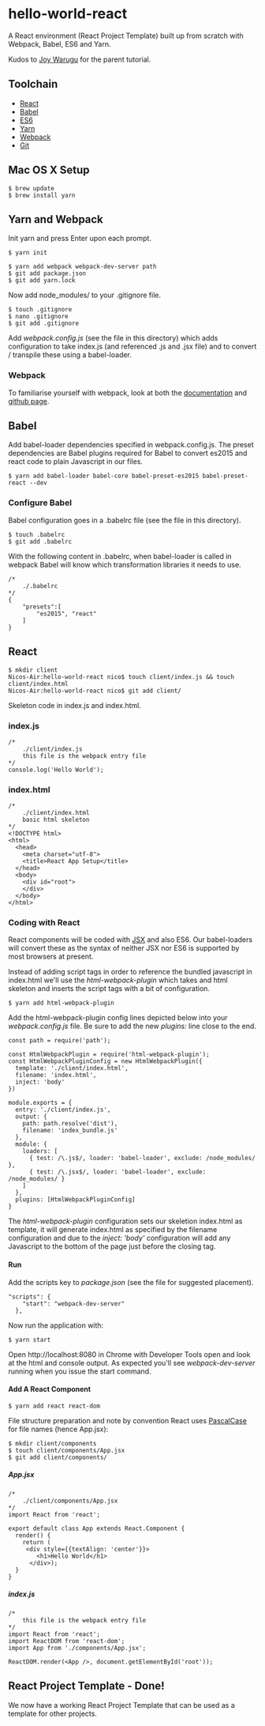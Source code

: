 # hello-world-react

A React environment (React Project Template) built up from scratch with Webpack, Babel, ES6 and Yarn.

Kudos to [Joy Warugu](https://scotch.io/tutorials/setup-a-react-environment-using-webpack-and-babel) for the parent tutorial.

## Toolchain

* [React](https://facebook.github.io/react/)
* [Babel](https://babeljs.io/)
* [ES6](https://github.com/lukehoban/es6features)
* [Yarn](https://yarnpkg.com)
* [Webpack](https://webpack.github.io)
* [Git](https://git-scm.com)

## Mac OS X Setup

```
$ brew update
$ brew install yarn 
```

## Yarn and Webpack 

Init yarn and press Enter upon each prompt.

```
$ yarn init
```

```
$ yarn add webpack webpack-dev-server path
$ git add package.json
$ git add yarn.lock
```

Now add node_modules/ to your .gitignore file.

```
$ touch .gitignore
$ nano .gitignore 
$ git add .gitignore
```

Add *webpack.config.js* (see the file in this directory) which adds configuration to take index.js (and referenced .js 
and .jsx file) and to convert / transpile these using a babel-loader.

### Webpack

To familiarise yourself with webpack, look at both the [documentation](https://webpack.github.io) and 
[github page](https://github.com/webpack/webpack).

## Babel

Add babel-loader dependencies specified in webpack.config.js. The preset dependencies are Babel plugins required for
Babel to convert es2015 and react code to plain Javascript in our files.

```
$ yarn add babel-loader babel-core babel-preset-es2015 babel-preset-react --dev
```

### Configure Babel

Babel configuration goes in a .babelrc file (see the file in this directory).

```
$ touch .babelrc
$ git add .babelrc
```

With the following content in .babelrc, when babel-loader is called in webpack Babel will know which transformation libraries
it needs to use. 

```
/* 
    ./.babelrc
*/  
{
    "presets":[
        "es2015", "react"
    ]
}
```

## React

```
$ mkdir client
Nicos-Air:hello-world-react nico$ touch client/index.js && touch client/index.html
Nicos-Air:hello-world-react nico$ git add client/
```

Skeleton code in index.js and index.html.

### index.js

```
/*
    ./client/index.js
    this file is the webpack entry file
*/
console.log('Hello World');
```

### index.html

```
/*
    ./client/index.html
    basic html skeleton
*/
<!DOCTYPE html>
<html>
  <head>
    <meta charset="utf-8">
    <title>React App Setup</title>
  </head>
  <body>
    <div id="root">
    </div>
  </body>
</html>
```

### Coding with React

React components will be coded with [JSX](https://facebook.github.io/react/docs/introducing-jsx.html) and also ES6. Our babel-loaders 
will convert these as the syntax of neither JSX nor ES6 is supported by most browsers at present.

Instead of adding script tags in order to reference the bundled javascript in index.html we'll use the *html-webpack-plugin* which takes
and html skeleton and inserts the script tags with a bit of configuration.

```
$ yarn add html-webpack-plugin
```

Add the html-webpack-plugin config lines depicted below into your *webpack.config.js* file. Be sure to add the new *plugins:* line close to the end.

```
const path = require('path');

const HtmlWebpackPlugin = require('html-webpack-plugin');
const HtmlWebpackPluginConfig = new HtmlWebpackPlugin({
  template: './client/index.html',
  filename: 'index.html',
  inject: 'body'
})

module.exports = {
  entry: './client/index.js',
  output: {
    path: path.resolve('dist'),
    filename: 'index_bundle.js'
  },
  module: {
    loaders: [
      { test: /\.js$/, loader: 'babel-loader', exclude: /node_modules/ },
      { test: /\.jsx$/, loader: 'babel-loader', exclude: /node_modules/ }
    ]
  },
  plugins: [HtmlWebpackPluginConfig]
}
```

The *html-webpack-plugin* configuration sets our skeletion index.html as template, it will generate index.html as specified by the filename 
configuration and due to the *inject: 'body'* configuration will add any Javascript to the bottom of the page just before the closing 
*<body>* tag.

#### Run

Add the scripts key to *package.json* (see the file for suggested placement).

```
"scripts": {
    "start": "webpack-dev-server"
  },
```

Now run the application with:

```
$ yarn start
```

Open http://localhost:8080 in Chrome with Developer Tools open and look at the html and console output. As expected you'll see 
*webpack-dev-server* running when you issue the start command.

#### Add A React Component

```
$ yarn add react react-dom
```

File structure preparation and note by convention React uses [PascalCase](http://wiki.c2.com/?PascalCase) for file names (hence App.jsx):

```
$ mkdir client/components
$ touch client/components/App.jsx
$ git add client/components/
```

##### App.jsx

```
/*
    ./client/components/App.jsx
*/
import React from 'react';

export default class App extends React.Component {
  render() {
    return (
     <div style={{textAlign: 'center'}}>
        <h1>Hello World</h1>
      </div>);
  }
}
```

##### index.js

```
/*
    this file is the webpack entry file
*/
import React from 'react';
import ReactDOM from 'react-dom';
import App from './components/App.jsx';

ReactDOM.render(<App />, document.getElementById('root'));
```

## React Project Template - Done!

We now have a working React Project Template that can be used as a template for other projects.